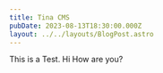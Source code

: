 ```yaml
---
title: Tina CMS
pubDate: 2023-08-13T18:30:00.000Z
layout: ../../layouts/BlogPost.astro
---
```


This is a Test. Hi How are you?
